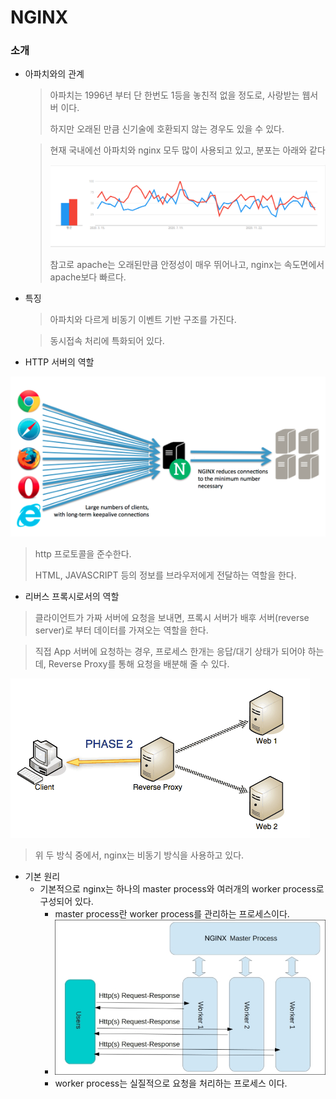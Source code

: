 # NGINX

### 소개

- 아파치와의 관계

  > 아파치는 1996년 부터 단 한번도 1등을 놓친적 없을 정도로, 사랑받는 웹서버 이다.
  >
  > 하지만 오래된 만큼 신기술에 호환되지 않는 경우도 있을 수 있다.

  > 현재 국내에선 아파치와 nginx 모두 많이 사용되고 있고, 분포는 아래와 같다
  >
  > ![nginx_graph](nginx_graph.png)
  >
  > 참고로 apache는 오래된만큼 안정성이 매우 뛰어나고, nginx는 속도면에서 apache보다 빠르다.

- 특징

  > 아파치와 다르게 비동기 이벤트 기반 구조를 가진다.

  > 동시접속 처리에 특화되어 있다.

- HTTP 서버의 역할

![nginx_proxy](nginx_proxy.png)

> http 프로토콜을 준수한다.
>
> HTML, JAVASCRIPT 등의 정보를 브라우저에게 전달하는 역할을 한다.

- 리버스 프록시로서의 역할

> 클라이언트가 가짜 서버에 요청을 보내면, 프록시 서버가 배후 서버(reverse server)로 부터 데이터를 가져오는 역할을 한다.

> 직접 App 서버에 요청하는 경우, 프로세스 한개는 응답/대기 상태가 되어야 하는데, Reverse Proxy를 통해 요청을 배분해 줄 수 있다.

![nginx_bidongki](nginx_bidongki.png)

> 위 두 방식 중에서, nginx는 비동기 방식을 사용하고 있다.

- 기본 원리
    - 기본적으로 nginx는 하나의 master process와 여러개의 worker process로 구성되어 있다.
        - master process란 worker process를 관리하는 프로세스이다.
        - ![image-20210323171417911](nginx_process.jpg)
        - worker process는 실질적으로 요청을 처리하는 프로세스 이다.